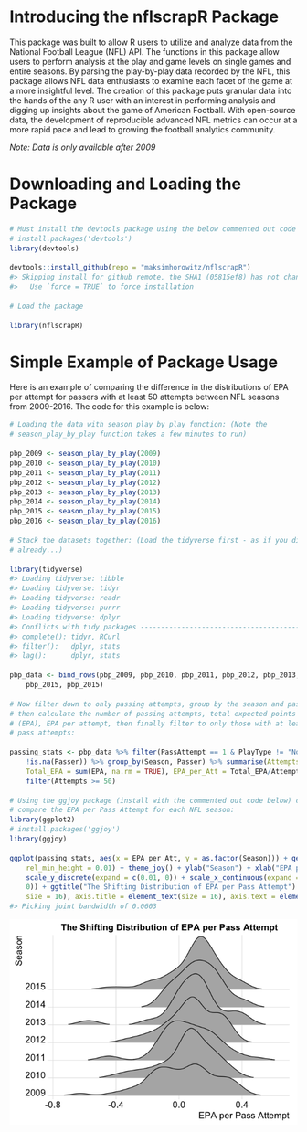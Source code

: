 <!-- README.md is generated from README.Rmd. Please edit that file -->
Introducing the nflscrapR Package
=================================

This package was built to allow R users to utilize and analyze data from the National Football League (NFL) API. The functions in this package allow users to perform analysis at the play and game levels on single games and entire seasons. By parsing the play-by-play data recorded by the NFL, this package allows NFL data enthusiasts to examine each facet of the game at a more insightful level. The creation of this package puts granular data into the hands of the any R user with an interest in performing analysis and digging up insights about the game of American Football. With open-source data, the development of reproducible advanced NFL metrics can occur at a more rapid pace and lead to growing the football analytics community.

*Note: Data is only available after 2009*

Downloading and Loading the Package
===================================

``` r
# Must install the devtools package using the below commented out code
# install.packages('devtools')
library(devtools)

devtools::install_github(repo = "maksimhorowitz/nflscrapR")
#> Skipping install for github remote, the SHA1 (05815ef8) has not changed since last install.
#>   Use `force = TRUE` to force installation

# Load the package

library(nflscrapR)
```

Simple Example of Package Usage
===============================

Here is an example of comparing the difference in the distributions of EPA per attempt for passers with at least 50 attempts between NFL seasons from 2009-2016. The code for this example is below:

``` r
# Loading the data with season_play_by_play function: (Note the
# season_play_by_play function takes a few minutes to run)

pbp_2009 <- season_play_by_play(2009)
pbp_2010 <- season_play_by_play(2010)
pbp_2011 <- season_play_by_play(2011)
pbp_2012 <- season_play_by_play(2012)
pbp_2013 <- season_play_by_play(2013)
pbp_2014 <- season_play_by_play(2014)
pbp_2015 <- season_play_by_play(2015)
pbp_2016 <- season_play_by_play(2016)

# Stack the datasets together: (Load the tidyverse first - as if you didn't
# already...)

library(tidyverse)
#> Loading tidyverse: tibble
#> Loading tidyverse: tidyr
#> Loading tidyverse: readr
#> Loading tidyverse: purrr
#> Loading tidyverse: dplyr
#> Conflicts with tidy packages ----------------------------------------------
#> complete(): tidyr, RCurl
#> filter():   dplyr, stats
#> lag():      dplyr, stats

pbp_data <- bind_rows(pbp_2009, pbp_2010, pbp_2011, pbp_2012, pbp_2013, pbp_2014, 
    pbp_2015, pbp_2015)

# Now filter down to only passing attempts, group by the season and passer,
# then calculate the number of passing attempts, total expected points added
# (EPA), EPA per attempt, then finally filter to only those with at least 50
# pass attempts:

passing_stats <- pbp_data %>% filter(PassAttempt == 1 & PlayType != "No Play" & 
    !is.na(Passer)) %>% group_by(Season, Passer) %>% summarise(Attempts = n(), 
    Total_EPA = sum(EPA, na.rm = TRUE), EPA_per_Att = Total_EPA/Attempts) %>% 
    filter(Attempts >= 50)

# Using the ggjoy package (install with the commented out code below) can
# compare the EPA per Pass Attempt for each NFL season:
library(ggplot2)
# install.packages('ggjoy')
library(ggjoy)

ggplot(passing_stats, aes(x = EPA_per_Att, y = as.factor(Season))) + geom_joy(scale = 3, 
    rel_min_height = 0.01) + theme_joy() + ylab("Season") + xlab("EPA per Pass Attempt") + 
    scale_y_discrete(expand = c(0.01, 0)) + scale_x_continuous(expand = c(0.01, 
    0)) + ggtitle("The Shifting Distribution of EPA per Pass Attempt") + theme(plot.title = element_text(hjust = 0.5, 
    size = 16), axis.title = element_text(size = 16), axis.text = element_text(size = 16))
#> Picking joint bandwidth of 0.0603
```

![](README-unnamed-chunk-3-1.png)
